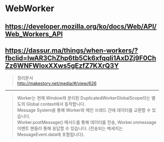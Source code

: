 # WebWorker
## https://developer.mozilla.org/ko/docs/Web/API/Web_Workers_API  
## https://dassur.ma/things/when-workers/?fbclid=IwAR3ChZhp6tb5Ck6xfqqli1AxDZj9F0ChZz6WNFWloxXXws5gEzfZ7KXrQ3Y  
  
> 정리문서  
http://makestory.net/media/#/view/626  
  
-----

> Worker는 현재 Window와 분리된 DuplicatedWorkerGlobalScope라는 별도의 Global context에서 동작합니다.  
Message System을 통해 Worker와 메인 쓰레드 간에 데이터를 교환할 수 있습니다.   
Worker.postMessage() 메서드를 통해 데이터를 전송, Worker.onmessage 이벤트 핸들러 통해 응답할 수 있습니다. (전송되는 메세지는 MessageEvent.data에 포함됩니다).   

